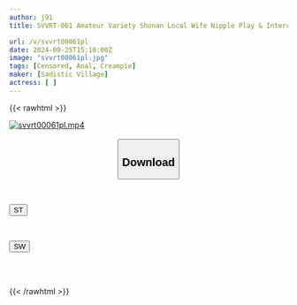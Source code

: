 ```yaml
---
author: j91
title: SVVRT-061 Amateur Variety Shonan Local Wife Nipple Play & Intercrural Sex Challenge! While apologizing to her child, "I'm sorry," the busty wife rubs the erect huge cock against her vagina with all her heart, becoming horny! She forgets about the punishment game and inserts it in the cowgirl position herself! She begs for a raw creampie!'

url: /v/svvrt00061pl
date: 2024-09-25T15:10:00Z
image: "svvrt00061pl.jpg"
tags: [Censored, Anal, Creampie]
maker: [Sadistic Village]
actress: [ ]
---
```



{{< rawhtml >}}

<div class="video" data-videoid="7kloqqBd99iYbW">
    <a href="javascript:;">
        <img src="/v/svvrt00061pl/svvrt00061pl.jpg" width="WIDTH" height="HEIGHT" alt="svvrt00061pl.mp4" loading="lazy">
    </a>
</div>

<script type="text/javascript" src="https://j91.asia/asset/on-demand-st.js"></script>

<br>
  <link rel="stylesheet" href="https://j91.asia/asset/bs5.css">
  
  <center>
  <button class="btn btn-primary" type="button" data-bs-toggle="collapse" data-bs-target=".multi-collapse" aria-expanded="false" aria-controls="multiCollapseExample1 multiCollapseExample2"><h2>Download</h2></button></center>
</p>
<div class="row">
  <div class="col">
    <div class="collapse multi-collapse" id="multiCollapseExample1">
      <div class="card card-body">
	      	      <br>
<div class="buttons">  
<p><a href="/v/svvrt00061pl/st.html" target="_blank"><button class="btn-hover color-3"><i class="fa fa-download"></i> ST</button></a></p></div>
    </div>
  </div>
</div>
  <div class="col">
    <div class="collapse multi-collapse" id="multiCollapseExample2">
      <div class="card card-body">
	      <br>
<div class="buttons">
<p><a href="/v/svvrt00061pl/sw.html" target="_blank"><button class="btn-hover color-2"><i class="fa fa-download"></i> SW</button></a></p></div>
<br><br>
      </div>
    </div>
  </div>
</div>

{{< /rawhtml >}}